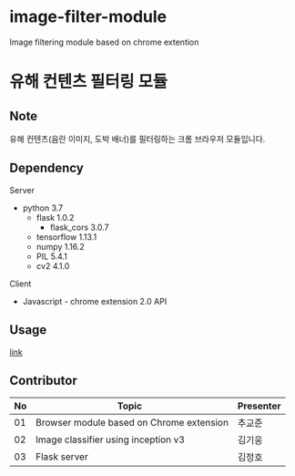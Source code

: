 # image-filter-module
Image filtering module based on chrome extention

# 유해 컨텐츠 필터링 모듈

## Note
유해 컨텐츠(음란 이미지, 도박 배너)를 필터링하는 크롬 브라우저 모듈입니다.

## Dependency
Server
- python 3.7
    - flask 1.0.2
      - flask_cors 3.0.7
    - tensorflow 1.13.1
    - numpy 1.16.2
    - PIL 5.4.1
    - cv2 4.1.0

Client
- Javascript
	  - chrome extension 2.0 API


## Usage
[link](./Usage.pdf)

## Contributor
| No |               Topic                |  Presenter  |
|----|------------------------------------|-------------|
| 01 |Browser module based on Chrome extension|추교준|
| 02 |Image classifier using inception v3|김기웅|
| 03 |Flask server|김정호|
